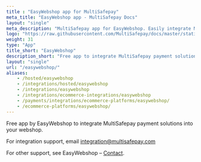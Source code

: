 ```yaml
---
title : "EasyWebshop app for MultiSafepay"
meta_title: "EasyWebshop app - MultiSafepay Docs"
layout: "single"
meta_description: "MultiSafepay app for EasyWebshop. Easily integrate MultiSafepay payment solutions into your EasyWebshop platform with the free app."
logo: "https://raw.githubusercontent.com/MultiSafepay/docs/master/static/logo/Integrations/EasyWebshop.svg"
weight: 31
type: "App"
title_short: "EasyWebshop"
description_short: "Free app to integrate MultiSafepay payment solutions into your EasyWebshop webshop."
layout: "single"
url: "/easywebshop/"
aliases: 
    - /hosted/easywebshop
    - /integrations/hosted/easywebshop
    - /integrations/easywebshop
    - /integrations/ecommerce-integrations/easywebshop
    - /payments/integrations/ecommerce-platforms/easywebshop/
    - /ecommerce-platforms/easywebshop/
---
```


Free app by EasyWebshop to integrate MultiSafepay payment solutions into your webshop.

For integration support, email <integration@multisafepay.com>

For other support, see EasyWebshop – [Contact](https://www.easywebshop.com/software/contact). 


